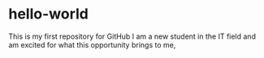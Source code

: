 # hello-world
This is my first repository for GitHub
I am a new student in the IT field and am excited for what this opportunity brings to me,
